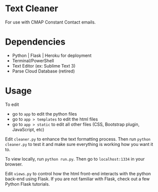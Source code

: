 Text Cleaner
===============

For use with CMAP Constant Contact emails. 


Dependencies
===============

- Python
	| Flask
	| Heroku for deployment
- Terminal/PowerShell
- Text Editor (ex: Sublime Text 3)
- Parse Cloud Database (retired)


Usage
===============

To edit
- go to `app` to edit the python files
- go to `app > templates` to edit the html files
- go to `app > static` to edit all other files (CSS, Bootstrap plugin, JavaScript, etc)

Edit `cleaner.py` to enhance the text formatting process. Then run `python cleaner.py` to test it and make sure everything is working how you want it to. 

To view locally, run `python run.py`. Then go to `localhost:1334` in your browser.  

Edit `views.py` to control how the html front-end interacts with the python back-end using Flask. If you are not familiar with Flask, check out a few Python Flask tutorials.  
